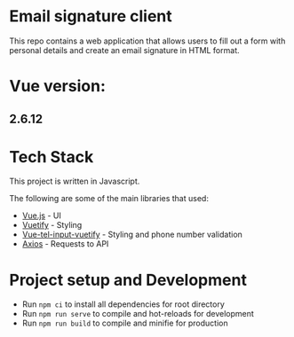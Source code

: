 # Email signature client

This repo contains a web application that allows users to fill out a form with personal details and create an
email signature in HTML format.

# Vue version: 
## 2.6.12

# Tech Stack

This project is  written in Javascript.

The following are some of the main libraries that used:
* [Vue.js](https://vuejs.org/) - UI
* [Vuetify](https://vuetifyjs.com/) - Styling
* [Vue-tel-input-vuetify](https://github.com/yogakurniawan/vue-tel-input-vuetify) - Styling and phone number validation 
* [Axios](https://axios-http.com/docs/intro) - Requests to API


# Project setup and Development

* Run `npm ci` to install all dependencies for root directory
* Run `npm run serve` to compile and hot-reloads for development
* Run `npm run build` to compile and minifie for production

